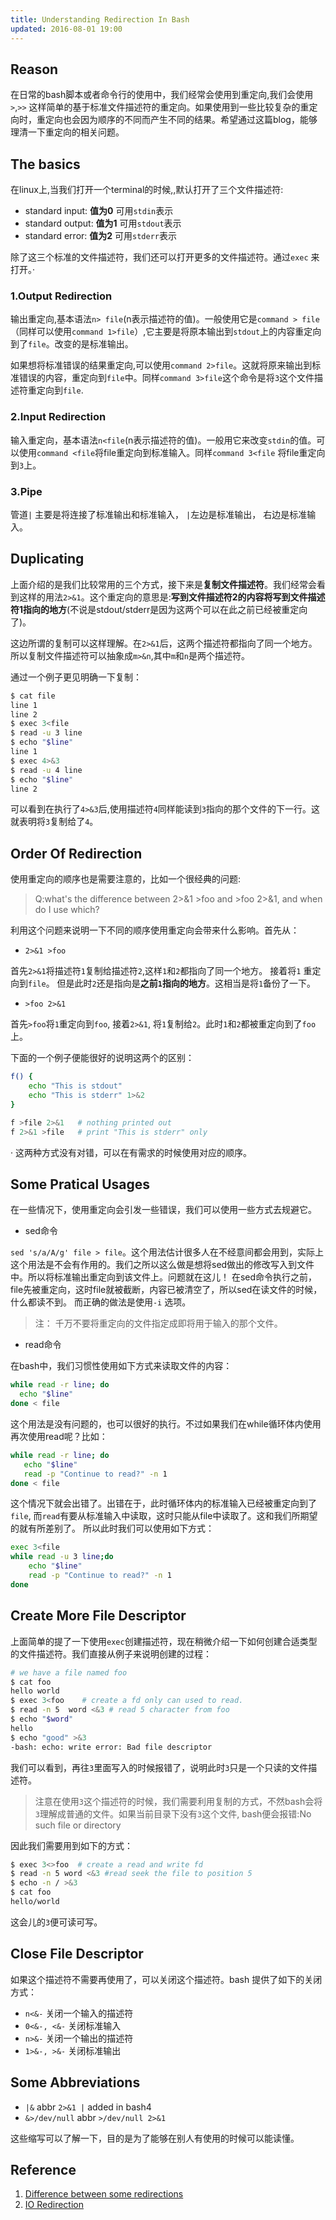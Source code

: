 ```yaml
---
title: Understanding Redirection In Bash
updated: 2016-08-01 19:00
---
```


## Reason

在日常的bash脚本或者命令行的使用中，我们经常会使用到重定向,我们会使用`>`,`>>` 这样简单的基于标准文件描述符的重定向。如果使用到一些比较复杂的重定向时，重定向也会因为顺序的不同而产生不同的结果。希望通过这篇blog，能够理清一下重定向的相关问题。

## The basics

在linux上,当我们打开一个terminal的时候,,默认打开了三个文件描述符:

+ standard input:  **值为0**  可用`stdin`表示
+ standard output: **值为1**  可用`stdout`表示
+ standard error: **值为2**  可用`stderr`表示

除了这三个标准的文件描述符，我们还可以打开更多的文件描述符。通过`exec` 来打开。·


### 1.Output Redirection

输出重定向,基本语法`n> file`(n表示描述符的值)。一般使用它是`command > file`（同样可以使用`command 1>file`）,它主要是将原本输出到`stdout`上的内容重定向到了`file`。改变的是标准输出。 

如果想将标准错误的结果重定向,可以使用`command 2>file`。这就将原来输出到标准错误的内容，重定向到`file`中。同样`command 3>file`这个命令是将`3`这个文件描述符重定向到`file`.

### 2.Input Redirection

输入重定向，基本语法`n<file`(n表示描述符的值)。一般用它来改变`stdin`的值。可以使用`command <file`将file重定向到标准输入。同样`command 3<file` 将file重定向到`3`上。

### 3.Pipe

管道`|` 主要是将连接了标准输出和标准输入， `|`左边是标准输出， 右边是标准输入。

## Duplicating

上面介绍的是我们比较常用的三个方式，接下来是**复制文件描述符**。我们经常会看到这样的用法`2>&1`。这个重定向的意思是:**写到文件描述符2的内容将写到文件描述符1指向的地方**(不说是stdout/stderr是因为这两个可以在此之前已经被重定向了)。 

这边所谓的复制可以这样理解。在`2>&1`后，这两个描述符都指向了同一个地方。所以复制文件描述符可以抽象成`m>&n`,其中`m`和`n`是两个描述符。

通过一个例子更见明确一下复制：

```bash
$ cat file
line 1
line 2
$ exec 3<file
$ read -u 3 line
$ echo "$line"
line 1
$ exec 4>&3
$ read -u 4 line
$ echo "$line"
line 2
```
可以看到在执行了`4>&3`后,使用描述符`4`同样能读到`3`指向的那个文件的下一行。这就表明将`3`复制给了`4`。

## Order Of Redirection

使用重定向的顺序也是需要注意的，比如一个很经典的问题:

> Q:what's the difference between 2>&1 >foo and >foo 2>&1, and when do I use which?

利用这个问题来说明一下不同的顺序使用重定向会带来什么影响。首先从：

+ `2>&1 >foo`

首先`2>&1`将描述符`1`复制给描述符`2`,这样`1`和`2`都指向了同一个地方。 接着将`1` 重定向到`file`。 但是此时`2`还是指向是**之前`1`指向的地方**。这相当是将`1`备份了一下。

+ `>foo 2>&1`

首先`>foo`将`1`重定向到`foo`, 接着`2>&1`, 将`1`复制给`2`。此时`1`和`2`都被重定向到了`foo`上。

下面的一个例子便能很好的说明这两个的区别：

```bash
f() {
	echo "This is stdout"
	echo "This is stderr" 1>&2
}

f >file 2>&1   # nothing printed out
f 2>&1 >file   # print "This is stderr" only
```
·
这两种方式没有对错，可以在有需求的时候使用对应的顺序。

## Some Pratical Usages

在一些情况下，使用重定向会引发一些错误，我们可以使用一些方式去规避它。

+ sed命令

`sed 's/a/A/g' file > file`。这个用法估计很多人在不经意间都会用到，实际上这个用法是不会有作用的。我们之所以这么做是想将sed做出的修改写入到文件中。所以将标准输出重定向到该文件上。问题就在这儿！ 在sed命令执行之前，file先被重定向，这时file就被截断，内容已被清空了，所以sed在读文件的时候，什么都读不到。 而正确的做法是使用`-i` 选项。

> 注： 千万不要将重定向的文件指定成即将用于输入的那个文件。

+ read命令

在bash中，我们习惯性使用如下方式来读取文件的内容：

```bash
while read -r line; do
  echo "$line" 
done < file

```

这个用法是没有问题的，也可以很好的执行。不过如果我们在while循环体内使用再次使用read呢？比如：

```bash
while read -r line; do
   echo "$line"
   read -p "Continue to read?" -n 1
done < file
```

这个情况下就会出错了。出错在于，此时循环体内的标准输入已经被重定向到了`file`, 而`read`有要从标准输入中读取，这时只能从file中读取了。这和我们所期望的就有所差别了。
所以此时我们可以使用如下方式：

```bash
exec 3<file
while read -u 3 line;do
	echo "$line"
	read -p "Continue to read?" -n 1
done 
```

## Create More File Descriptor

上面简单的提了一下使用`exec`创建描述符，现在稍微介绍一下如何创建合适类型的文件描述符。我们直接从例子来说明创建的过程：

```bash
# we have a file named foo
$ cat foo
hello world
$ exec 3<foo    # create a fd only can used to read.
$ read -n 5  word <&3 # read 5 character from foo
$ echo "$word"
hello
$ echo "good" >&3
-bash: echo: write error: Bad file descriptor
```

我们可以看到，再往`3`里面写入的时候报错了，说明此时`3`只是一个只读的文件描述符。

> 注意在使用`3`这个描述符的时候，我们需要利用复制的方式，不然bash会将`3`理解成普通的文件。如果当前目录下没有`3`这个文件,
> bash便会报错:No such file or directory

因此我们需要用到如下的方式：

```bash
$ exec 3<>foo  # create a read and write fd
$ read -n 5 word <&3 #read seek the file to position 5
$ echo -n / >&3
$ cat foo
hello/world
```

这会儿的`3`便可读可写。

## Close File Descriptor

如果这个描述符不需要再使用了，可以关闭这个描述符。bash 提供了如下的关闭方式：

+ `n<&-`  关闭一个输入的描述符
+ `0<&-, <&-`  关闭标准输入
+ `n>&-`  关闭一个输出的描述符
+ `1>&-, >&-`  关闭标准输出


## Some Abbreviations

+ `|&`  abbr  `2>&1 |`  added in bash4
+ `&>/dev/null` abbr `>/dev/null 2>&1`

这些缩写可以了解一下，目的是为了能够在别人有使用的时候可以能读懂。

## Reference

1. [Difference between some redirections](http://unix.stackexchange.com/questions/70963/difference-between-2-2-dev-null-dev-null-and-dev-null-21/70971#70971)   
2. [IO Redirection](http://www.tldp.org/LDP/abs/html/io-redirection.html)

